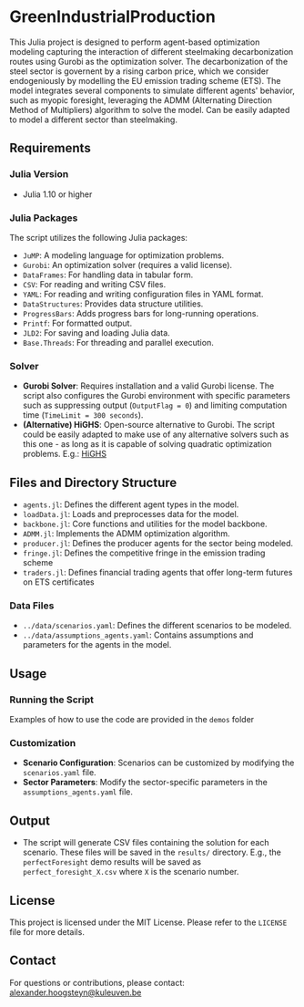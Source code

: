 # GreenIndustrialProduction
This Julia project is designed to perform agent-based optimization modeling capturing the interaction of different steelmaking decarbonization routes using Gurobi as the optimization solver. The decarbonization of the steel sector is governent by a rising carbon price, which we consider endogeniously by modelling the EU emission trading scheme (ETS). The model integrates several components to simulate different agents' behavior, such as myopic foresight, leveraging the ADMM (Alternating Direction Method of Multipliers) algorithm to solve the model. Can be easily adapted to model a different sector than steelmaking.

## Requirements
### Julia Version
- Julia 1.10 or higher

### Julia Packages
The script utilizes the following Julia packages:
- `JuMP`: A modeling language for optimization problems.
- `Gurobi`: An optimization solver (requires a valid license).
- `DataFrames`: For handling data in tabular form.
- `CSV`: For reading and writing CSV files.
- `YAML`: For reading and writing configuration files in YAML format.
- `DataStructures`: Provides data structure utilities.
- `ProgressBars`: Adds progress bars for long-running operations.
- `Printf`: For formatted output.
- `JLD2`: For saving and loading Julia data.
- `Base.Threads`: For threading and parallel execution.

### Solver
- **Gurobi Solver**: Requires installation and a valid Gurobi license. The script also configures the Gurobi environment with specific parameters such as suppressing output (`OutputFlag = 0`) and limiting computation time (`TimeLimit = 300 seconds`).
- **(Alternative) HiGHS**: Open-source alternative to Gurobi. The script could be easily adapted to make use of any alternative solvers such as this one - as long as it is capable of solving quadratic optimization problems. E.g.: [HiGHS](https://highs.dev/)

## Files and Directory Structure

- `agents.jl`: Defines the different agent types in the model.
- `loadData.jl`: Loads and preprocesses data for the model.
- `backbone.jl`: Core functions and utilities for the model backbone.
- `ADMM.jl`: Implements the ADMM optimization algorithm.
- `producer.jl`: Defines the producer agents for the sector being modeled.
- `fringe.jl`: Defines the competitive fringe in the emission trading scheme
- `traders.jl`: Defines financial trading agents that offer long-term futures on ETS certificates

### Data Files
- `../data/scenarios.yaml`: Defines the different scenarios to be modeled.
- `../data/assumptions_agents.yaml`: Contains assumptions and parameters for the agents in the model.

## Usage

### Running the Script
Examples of how to use the code are provided in the `demos` folder

### Customization

- **Scenario Configuration**: Scenarios can be customized by modifying the `scenarios.yaml` file.
- **Sector Parameters**: Modify the sector-specific parameters in the `assumptions_agents.yaml` file.
  
## Output

- The script will generate CSV files containing the solution for each scenario. These files will be saved in the `results/` directory. E.g., the `perfectForesight` demo results will be saved as `perfect_foresight_X.csv` where `X` is the scenario number.


## License

This project is licensed under the MIT License. Please refer to the `LICENSE` file for more details.

## Contact

For questions or contributions, please contact: alexander.hoogsteyn@kuleuven.be

